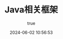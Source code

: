 ---
pageComponent:
  name: Catalogue
  data:
    path: 40.更多/60.Java相关框架
    imgUrl: /img/other.png
    description: Java相关框架
title: Java相关框架
date: 2024-06-02 10:56:53
permalink: /more/javaframework/
sidebar: false
article: false
comment: false
editLink: false
author:
  name: qouson
  link: https://github.com/qouson
---